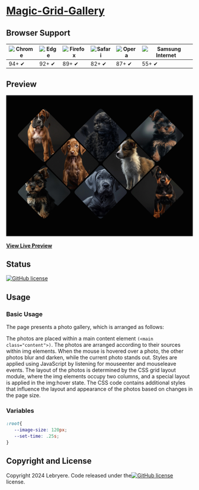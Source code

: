 # [Magic-Grid-Gallery](https://lebryere.github.io/Magic-Grid-Gallery//)

## Browser Support

![Chrome](https://raw.githubusercontent.com/alrra/browser-logos/master/src/chrome/chrome_48x48.png) | ![Edge](https://raw.githubusercontent.com/alrra/browser-logos/master/src/edge/edge_48x48.png) | ![Firefox](https://raw.githubusercontent.com/alrra/browser-logos/master/src/firefox/firefox_48x48.png) | ![Safari](https://raw.githubusercontent.com/alrra/browser-logos/master/src/safari/safari_48x48.png) | ![Opera](https://raw.githubusercontent.com/alrra/browser-logos/master/src/opera/opera_48x48.png) | ![Samsung Internet](https://raw.githubusercontent.com/alrra/browser-logos/master/src/samsung-internet/samsung-internet_48x48.png)
--- | --- | --- | --- | --- | --- |
94+ ✔ | 92+ ✔ | 89+ ✔ | 82+ ✔ | 87+ ✔ | 55+ ✔ |

## Preview

[![Resume Preview](preview.png)](https://lebryere.github.io/Magic-Grid-Gallery//)

**[View Live Preview](https://lebryere.github.io/Magic-Grid-Gallery//)**

## Status

[![GitHub license](https://img.shields.io/badge/license-MIT-green?&style=plastic)](https://github.com/LeBryere/Magic-Grid-Gallery/.github.io/blob/master/LICENSE)

## Usage

### Basic Usage


The page presents a photo gallery, which is arranged as follows:

The photos are placed within a main content element ```(<main class="content">)```.
The photos are arranged according to their sources within img elements.
When the mouse is hovered over a photo, the other photos blur and darken, while the current photo stands out.
Styles are applied using JavaScript by listening for mouseenter and mouseleave events.
The layout of the photos is determined by the CSS grid layout module, where the img elements occupy two columns, and a special layout is applied in the img:hover state.
The CSS code contains additional styles that influence the layout and appearance of the photos based on changes in the page size.

### Variables
```css
:root{
   --image-size: 120px;
   --set-time: .25s;
}
```

## Copyright and License

Copyright 2024 Lebryere. Code released under the[![GitHub license](https://img.shields.io/badge/license-MIT-green?&style=plastic)](https://github.com/LeBryere/Magic-Grid-Gallery/.github.io/blob/master/LICENSE) license.
